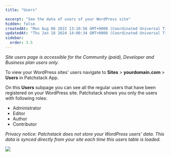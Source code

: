 ```yaml
---
title: "Users"

excerpt: "See the data of users of your WordPress site"
hidden: false
createdAt: "Mon Aug 08 2022 13:10:56 GMT+0000 (Coordinated Universal Time)"
updatedAt: "Thu Jan 18 2024 14:00:34 GMT+0000 (Coordinated Universal Time)"
sidebar:
  order: 3.5
---
```

_Site users page is accessible for the Community (paid), Developer and Business plan users only._


To view your WordPress sites' users navigate to **Sites** > **yourdomain.com** > **Users** in Patchstack App.


On this **Users** subpage you can see all the regular users that have been registered on your WordPress site.
Patchstack shows you only the users with following roles:
<ul><li>
Administrator</li>
<li>Editor</li>
<li>Author</li>
<li>Contributor</li>
</ul>

_Privacy notice: Patchstack does not store your WordPress users' data. This data is synced directly from your site each time this users table is loaded._

![](@images/patchstack-site-users.png)


